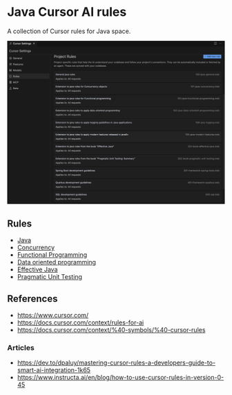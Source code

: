 # Java Cursor AI rules

A collection of Cursor rules for Java space.

![](./cursor-settings.png)

## Rules

- [Java](.cursor/rules/100-java-general.mdc)
- [Concurrency](.cursor/rules/101-java-concurrency.mdc)
- [Functional Programming](.cursor/rules/102-java-functional-programming.mdc)
- [Data oriented programming](.cursor/rules/103-java-data-oriented-programming.mdc)
- [Effective Java](.cursor/rules/201-book-effective-java.mdc)
- [Pragmatic Unit Testing](.cursor/rules/202-book-pragmatic-unit-testing.mdc)

## References

- https://www.cursor.com/
- https://docs.cursor.com/context/rules-for-ai
- https://docs.cursor.com/context/%40-symbols/%40-cursor-rules

### Articles

- https://dev.to/dpaluy/mastering-cursor-rules-a-developers-guide-to-smart-ai-integration-1k65
- https://www.instructa.ai/en/blog/how-to-use-cursor-rules-in-version-0-45
